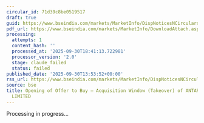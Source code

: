 ```yaml
---
circular_id: 71d39c8be0519517
draft: true
guid: https://www.bseindia.com/markets/MarketInfo/DispNoticesNCirculars.aspx?Noticeid={E908EE62-53E4-4013-B713-E056273E7E4B}&noticeno=20250930-69&dt=09/30/2025&icount=69&totcount=114&flag=0
pdf_url: https://www.bseindia.com/markets/MarketInfo/DownloadAttach.aspx?id=20250930-69&attachedId=0609dee0-d418-4023-82b4-16a249e85a7d
processing:
  attempts: 1
  content_hash: ''
  processed_at: '2025-09-30T18:41:13.722981'
  processor_version: '2.0'
  stage: claude_failed
  status: failed
published_date: '2025-09-30T13:53:52+00:00'
rss_url: https://www.bseindia.com/markets/MarketInfo/DispNoticesNCirculars.aspx?Noticeid={E908EE62-53E4-4013-B713-E056273E7E4B}&noticeno=20250930-69&dt=09/30/2025&icount=69&totcount=114&flag=0
source: bse
title: Opening of Offer to Buy – Acquisition Window (Takeover) of ANTARIKSH INDUSTRIES
  LIMITED
---
```


Processing in progress...